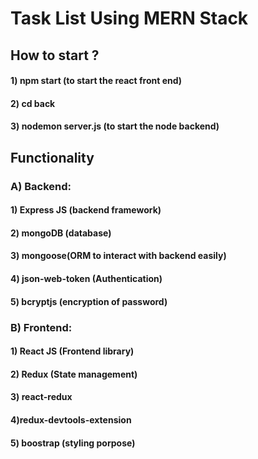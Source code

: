 # Task List Using MERN Stack

## How to start ?

#### 1) npm start (to start the react front end)

#### 2) cd back

#### 3) nodemon server.js (to start the node backend)

## Functionality

### A) Backend:

#### 1) Express JS (backend framework)

#### 2) mongoDB (database)

#### 3) mongoose(ORM to interact with backend easily)

#### 4) json-web-token (Authentication)

#### 5) bcryptjs (encryption of password)

### B) Frontend:

#### 1) React JS (Frontend library)

#### 2) Redux (State management)

#### 3) react-redux

#### 4)redux-devtools-extension

#### 5) boostrap (styling porpose)
